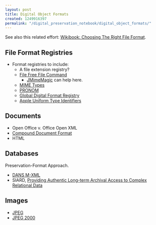 ```yaml
---
layout: post
title: Digital Object Formats
created: 1249916397
permalink: "/digital_preservation_notebook/digital_object_formats/"
---
```

See also this related effort:
[Wikibook: Choosing The Right File Format](http://en.wikibooks.org/wiki/Choosing_The_Right_File_Format).

## File Format Registries

- Format registries to include:
  - A file extension registry?
  - [File Free File Command](http://www.darwinsys.com/file/)
     - [JMimeMagic](http://sourceforge.net/projects/jmimemagic/) can help here.
  - [MIME Types](http://www.iana.org/assignments/media-types/)
  - [PRONOM](http://www.nationalarchives.gov.uk/pronom/)
  - [Global Digital Format Registry](http://hul.harvard.edu/gdfr/)
  -  [Apple Uniform Type Identifiers](http://developer.apple.com/documentation/Carbon/Conceptual/understanding_utis/utilist/chapter_4_section_1.html#//apple_ref/doc/uid/TP40001319-CH205-CHDIJFGJ)


## Documents

- Open Office v. Office Open XML
- [Compound Document Format](http://www.w3.org/TR/WICD/)
- HTML

## Databases

Preservation-Format Approach.

- [DANS M-XML](http://mixed.dans.knaw.nl/node/114)
- SIARD,
    [Providing Authentic Long-term Archival Access to Complex Relational Data](http://arxiv.org/abs/cs/0408054)

## Images

* [JPEG](http://delicious.com/beardedstoat/jpeg)
* [JPEG 2000](http://delicious.com/beardedstoat/jpeg2000)

